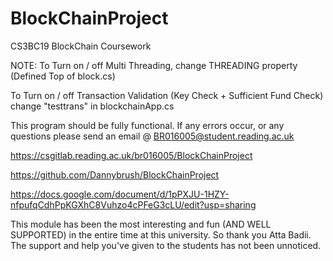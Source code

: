 # BlockChainProject
CS3BC19 BlockChain Coursework


NOTE: 
  To Turn on / off Multi Threading, change THREADING property (Defined Top of block.cs)
  
  To Turn on / off Transaction Validation (Key Check + Sufficient Fund Check) change "testtrans" in blockchainApp.cs
  
This program should be fully functional. If any errors occur, or any questions please send an email @ BR016005@student.reading.ac.uk 

https://csgitlab.reading.ac.uk/br016005/BlockChainProject

https://github.com/Dannybrush/BlockChainProject

https://docs.google.com/document/d/1pPXJU-1HZY-nfpufqCdhPpKGXhC8Vuhzo4cPFeG3cLU/edit?usp=sharing



This module has been the most interesting and fun (AND WELL SUPPORTED) in the entire time at this university. So thank you Atta Badii. 
The support and help you've given to the students has not been unnoticed. 
